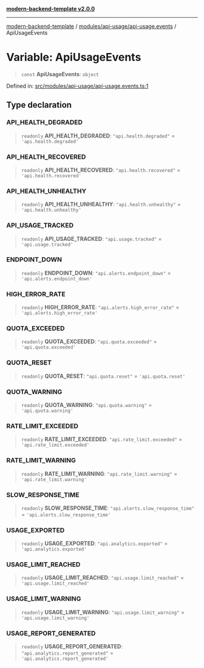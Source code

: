 [**modern-backend-template v2.0.0**](../../../../README.md)

***

[modern-backend-template](../../../../modules.md) / [modules/api-usage/api-usage.events](../README.md) / ApiUsageEvents

# Variable: ApiUsageEvents

> `const` **ApiUsageEvents**: `object`

Defined in: [src/modules/api-usage/api-usage.events.ts:1](https://github.com/maemreyo/saas-4cus-nodejs/blob/1a77de11cd6eaefe66c31c7f5de281673fc25ce5/src/modules/api-usage/api-usage.events.ts#L1)

## Type declaration

### API\_HEALTH\_DEGRADED

> `readonly` **API\_HEALTH\_DEGRADED**: `"api.health.degraded"` = `'api.health.degraded'`

### API\_HEALTH\_RECOVERED

> `readonly` **API\_HEALTH\_RECOVERED**: `"api.health.recovered"` = `'api.health.recovered'`

### API\_HEALTH\_UNHEALTHY

> `readonly` **API\_HEALTH\_UNHEALTHY**: `"api.health.unhealthy"` = `'api.health.unhealthy'`

### API\_USAGE\_TRACKED

> `readonly` **API\_USAGE\_TRACKED**: `"api.usage.tracked"` = `'api.usage.tracked'`

### ENDPOINT\_DOWN

> `readonly` **ENDPOINT\_DOWN**: `"api.alerts.endpoint_down"` = `'api.alerts.endpoint_down'`

### HIGH\_ERROR\_RATE

> `readonly` **HIGH\_ERROR\_RATE**: `"api.alerts.high_error_rate"` = `'api.alerts.high_error_rate'`

### QUOTA\_EXCEEDED

> `readonly` **QUOTA\_EXCEEDED**: `"api.quota.exceeded"` = `'api.quota.exceeded'`

### QUOTA\_RESET

> `readonly` **QUOTA\_RESET**: `"api.quota.reset"` = `'api.quota.reset'`

### QUOTA\_WARNING

> `readonly` **QUOTA\_WARNING**: `"api.quota.warning"` = `'api.quota.warning'`

### RATE\_LIMIT\_EXCEEDED

> `readonly` **RATE\_LIMIT\_EXCEEDED**: `"api.rate_limit.exceeded"` = `'api.rate_limit.exceeded'`

### RATE\_LIMIT\_WARNING

> `readonly` **RATE\_LIMIT\_WARNING**: `"api.rate_limit.warning"` = `'api.rate_limit.warning'`

### SLOW\_RESPONSE\_TIME

> `readonly` **SLOW\_RESPONSE\_TIME**: `"api.alerts.slow_response_time"` = `'api.alerts.slow_response_time'`

### USAGE\_EXPORTED

> `readonly` **USAGE\_EXPORTED**: `"api.analytics.exported"` = `'api.analytics.exported'`

### USAGE\_LIMIT\_REACHED

> `readonly` **USAGE\_LIMIT\_REACHED**: `"api.usage.limit_reached"` = `'api.usage.limit_reached'`

### USAGE\_LIMIT\_WARNING

> `readonly` **USAGE\_LIMIT\_WARNING**: `"api.usage.limit_warning"` = `'api.usage.limit_warning'`

### USAGE\_REPORT\_GENERATED

> `readonly` **USAGE\_REPORT\_GENERATED**: `"api.analytics.report_generated"` = `'api.analytics.report_generated'`

